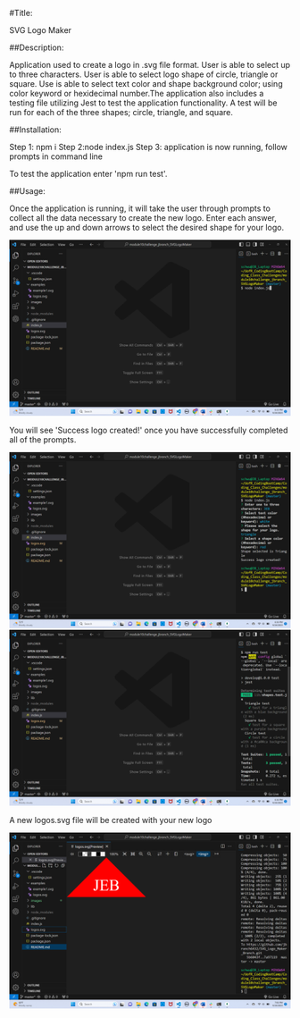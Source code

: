 #Title:

SVG Logo Maker

##Description:

Application used to create a logo in .svg file format. User is able to select up to three characters. User is able to select logo shape of circle, triangle or square. Use is able to select text color and shape background color; using color keyword or hexidecimal number.The application also includes a testing file utilizing Jest to test the application functionality. A test will be run for each of the three shapes; circle, triangle, and square.

##Installation:

Step 1: npm i
Step 2:node index.js
Step 3: application is now running, follow prompts in command line

To test the application enter 'npm run test'.

##Usage:

Once the application is running, it will take the user through prompts to collect all the data necessary to create the new logo. Enter each answer, and use the up and down arrows to select the desired shape for your logo.

![Screenshot1](./images/Screenshot%20(437).png)

You will see 'Success logo created!' once you have successfully completed all of the prompts.

![Screenshot2](./images/Screenshot%20(438).png)
![Screenshot3](./images/Screenshot%20(439).png)



A new logos.svg file will be created with your new logo

![Screenshot4](./images/Screenshot%20(442).png)



